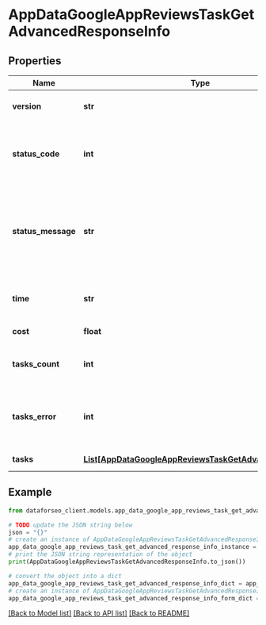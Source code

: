 # AppDataGoogleAppReviewsTaskGetAdvancedResponseInfo


## Properties

Name | Type | Description | Notes
------------ | ------------- | ------------- | -------------
**version** | **str** | the current version of the API | [optional] 
**status_code** | **int** | general status code you can find the full list of the response codes here | [optional] 
**status_message** | **str** | general informational message you can find the full list of general informational messages here | [optional] 
**time** | **str** | total execution time, seconds | [optional] 
**cost** | **float** | total tasks cost, USD | [optional] 
**tasks_count** | **int** | the number of tasks in the tasks array | [optional] 
**tasks_error** | **int** | the number of tasks in the tasks array returned with an error | [optional] 
**tasks** | [**List[AppDataGoogleAppReviewsTaskGetAdvancedTaskInfo]**](AppDataGoogleAppReviewsTaskGetAdvancedTaskInfo.md) | array of tasks | [optional] 

## Example

```python
from dataforseo_client.models.app_data_google_app_reviews_task_get_advanced_response_info import AppDataGoogleAppReviewsTaskGetAdvancedResponseInfo

# TODO update the JSON string below
json = "{}"
# create an instance of AppDataGoogleAppReviewsTaskGetAdvancedResponseInfo from a JSON string
app_data_google_app_reviews_task_get_advanced_response_info_instance = AppDataGoogleAppReviewsTaskGetAdvancedResponseInfo.from_json(json)
# print the JSON string representation of the object
print(AppDataGoogleAppReviewsTaskGetAdvancedResponseInfo.to_json())

# convert the object into a dict
app_data_google_app_reviews_task_get_advanced_response_info_dict = app_data_google_app_reviews_task_get_advanced_response_info_instance.to_dict()
# create an instance of AppDataGoogleAppReviewsTaskGetAdvancedResponseInfo from a dict
app_data_google_app_reviews_task_get_advanced_response_info_form_dict = app_data_google_app_reviews_task_get_advanced_response_info.from_dict(app_data_google_app_reviews_task_get_advanced_response_info_dict)
```
[[Back to Model list]](../README.md#documentation-for-models) [[Back to API list]](../README.md#documentation-for-api-endpoints) [[Back to README]](../README.md)


